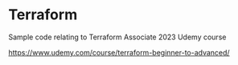 # Terraform

Sample code relating to Terraform Associate 2023 Udemy course

https://www.udemy.com/course/terraform-beginner-to-advanced/
